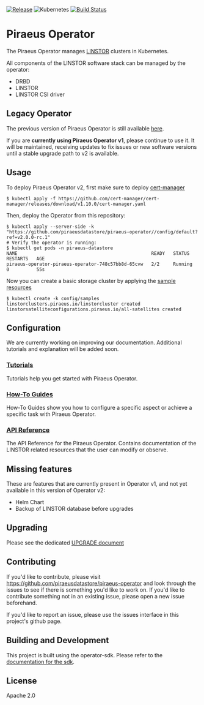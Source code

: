 [![Release](https://img.shields.io/github/v/release/piraeusdatastore/piraeus-operator)](https://github.com/piraeusdatastore/piraeus-operator/releases)
![Kubernetes](https://img.shields.io/badge/Kubernetes-v1.19%2B-success?logo=kubernetes&logoColor=lightgrey)
[![Build Status](https://github.com/piraeusdatastore/piraeus-operator/actions/workflows/build.yml/badge.svg)](https://quay.io/repository/piraeusdatastore/piraeus-operator?tag=latest&tab=tags)

# Piraeus Operator

The Piraeus Operator manages
[LINSTOR](https://github.com/LINBIT/linstor-server) clusters in Kubernetes.

All components of the LINSTOR software stack can be managed by the operator:
* DRBD
* LINSTOR
* LINSTOR CSI driver

## Legacy Operator

The previous version of Piraeus Operator is still available [here](https://github.com/piraeusdatastore/piraeus-operator/tree/master).

If you are **currently using Piraeus Operator v1**, please continue to use it. It will be maintained, receiving updates
to fix issues or new software versions until a stable upgrade path to v2 is available.

## Usage

To deploy Piraeus Operator v2, first make sure to deploy [cert-manager](https://cert-manager.io)

```
$ kubectl apply -f https://github.com/cert-manager/cert-manager/releases/download/v1.10.0/cert-manager.yaml
```

Then, deploy the Operator from this repository:

```
$ kubectl apply --server-side -k "https://github.com/piraeusdatastore/piraeus-operator//config/default?ref=v2.0.0-rc.1"
# Verify the operator is running:
$ kubectl get pods -n piraeus-datastore
NAME                                                 READY   STATUS    RESTARTS   AGE
piraeus-operator-piraeus-operator-748c57bb8d-65cvw   2/2     Running   0          55s
```

Now you can create a basic storage cluster by applying the [sample resources](./config/samples)

```
$ kubectl create -k config/samples
linstorclusters.piraeus.io/linstorcluster created
linstorsatelliteconfigurations.piraeus.io/all-satellites created
```

## Configuration

We are currently working on improving our documentation. Additional tutorials and explanation will be
added soon.

### [Tutorials](./docs/tutorial)

Tutorials help you get started with Piraeus Operator.

### [How-To Guides](./docs/how-to)

How-To Guides show you how to configure a specific aspect or achieve a specific task with Piraeus Operator.

### [API Reference](./docs/reference)

The API Reference for the Piraeus Operator. Contains documentation of the LINSTOR related resources that the user can
modify or observe.

## Missing features

These are features that are currently present in Operator v1, and not yet available in this version of Operator v2:

* Helm Chart
* Backup of LINSTOR database before upgrades

## Upgrading

Please see the dedicated [UPGRADE document](./UPGRADE.md)

## Contributing

If you'd like to contribute, please visit https://github.com/piraeusdatastore/piraeus-operator
and look through the issues to see if there is something you'd like to work on. If
you'd like to contribute something not in an existing issue, please open a new
issue beforehand.

If you'd like to report an issue, please use the issues interface in this
project's github page.

## Building and Development

This project is built using the operator-sdk. Please refer to
the [documentation for the sdk](https://github.com/operator-framework/operator-sdk).

## License

Apache 2.0
